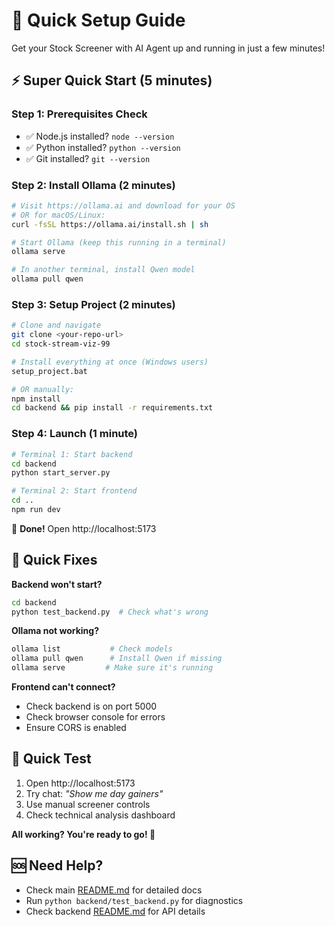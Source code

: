 # 🚀 Quick Setup Guide

Get your Stock Screener with AI Agent up and running in just a few minutes!

## ⚡ Super Quick Start (5 minutes)

### Step 1: Prerequisites Check
- ✅ Node.js installed? `node --version`
- ✅ Python installed? `python --version`
- ✅ Git installed? `git --version`

### Step 2: Install Ollama (2 minutes)
```bash
# Visit https://ollama.ai and download for your OS
# OR for macOS/Linux:
curl -fsSL https://ollama.ai/install.sh | sh

# Start Ollama (keep this running in a terminal)
ollama serve

# In another terminal, install Qwen model
ollama pull qwen
```

### Step 3: Setup Project (2 minutes)
```bash
# Clone and navigate
git clone <your-repo-url>
cd stock-stream-viz-99

# Install everything at once (Windows users)
setup_project.bat

# OR manually:
npm install
cd backend && pip install -r requirements.txt
```

### Step 4: Launch (1 minute)
```bash
# Terminal 1: Start backend
cd backend
python start_server.py

# Terminal 2: Start frontend  
cd ..
npm run dev
```

🎉 **Done!** Open http://localhost:5173

## 🐛 Quick Fixes

**Backend won't start?**
```bash
cd backend
python test_backend.py  # Check what's wrong
```

**Ollama not working?**
```bash
ollama list           # Check models
ollama pull qwen      # Install Qwen if missing
ollama serve         # Make sure it's running
```

**Frontend can't connect?**
- Check backend is on port 5000
- Check browser console for errors
- Ensure CORS is enabled

## 🧪 Quick Test

1. Open http://localhost:5173
2. Try chat: *"Show me day gainers"*
3. Use manual screener controls
4. Check technical analysis dashboard

**All working? You're ready to go! 🚀**

## 🆘 Need Help?

- Check main [README.md](README.md) for detailed docs
- Run `python backend/test_backend.py` for diagnostics
- Check backend [README.md](backend/README.md) for API details
